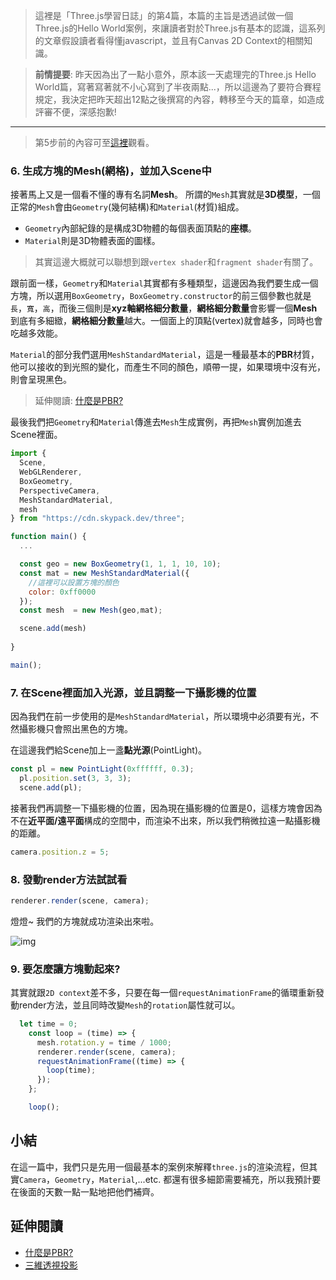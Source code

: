> 這裡是「Three.js學習日誌」的第4篇，本篇的主旨是透過試做一個Three.js的Hello World案例，來讓讀者對於Three.js有基本的認識，這系列的文章假設讀者看得懂javascript，並且有Canvas 2D Context的相關知識。

> **前情提要**: 昨天因為出了一點小意外，原本該一天處理完的Three.js Hello World篇，寫著寫著就不小心寫到了半夜兩點...，所以這邊為了要符合賽程規定，我決定把昨天超出12點之後撰寫的內容，轉移至今天的篇章，如造成評審不便，深感抱歉!

---

> 第5步前的內容可至[這裡](https://ithelp.ithome.com.tw/articles/10294300)觀看。

### 6. 生成方塊的Mesh(網格)，並加入Scene中

接著馬上又是一個看不懂的專有名詞**Mesh**。
所謂的`Mesh`其實就是**3D模型**，一個正常的`Mesh`會由`Geometry`(幾何結構)和`Material`(材質)組成。

- `Geometry`內部紀錄的是構成3D物體的每個表面頂點的**座標**。
- `Material`則是3D物體表面的圖樣。

> 其實這邊大概就可以聯想到跟`vertex shader`和`fragment shader`有關了。

跟前面一樣，`Geometry`和`Material`其實都有多種類型，這邊因為我們要生成一個方塊，所以選用`BoxGeometry`，`BoxGeometry.constructor`的前三個參數也就是`長`，`寬`，`高`，而後三個則是**xyz軸網格細分數量**，**網格細分數量**會影響一個**Mesh**到底有多細緻，**網格細分數量**越大。一個面上的頂點(vertex)就會越多，同時也會吃越多效能。

`Material`的部分我們選用`MeshStandardMaterial`，這是一種最基本的**PBR**材質，他可以接收的到光照的變化，而產生不同的顏色，順帶一提，如果環境中沒有光，則會呈現黑色。

> 延伸閱讀: [什麼是PBR?](https://www.twblogs.net/a/5ed85c944eab53eb1c5bc9aa)

最後我們把`Geometry`和`Material`傳進去`Mesh`生成實例，再把`Mesh`實例加進去Scene裡面。

```javascript
import {
  Scene,
  WebGLRenderer,
  BoxGeometry,
  PerspectiveCamera,
  MeshStandardMaterial,
  mesh
} from "https://cdn.skypack.dev/three";

function main() {
  ...

  const geo = new BoxGeometry(1, 1, 1, 10, 10);
  const mat = new MeshStandardMaterial({
    //這裡可以設置方塊的顏色
    color: 0xff0000
  });
  const mesh  = new Mesh(geo,mat);

  scene.add(mesh)
  
}

main();

```

### 7. 在Scene裡面加入光源，並且調整一下攝影機的位置

因為我們在前一步使用的是`MeshStandardMaterial`，所以環境中必須要有光，不然攝影機只會照出黑色的方塊。

在這邊我們給Scene加上一盞**點光源**(PointLight)。

```javascript
const pl = new PointLight(0xffffff, 0.3);
  pl.position.set(3, 3, 3);
  scene.add(pl);
```

接著我們再調整一下攝影機的位置，因為現在攝影機的位置是0，這樣方塊會因為不在**近平面/遠平面**構成的空間中，而渲染不出來，所以我們稍微拉遠一點攝影機的距離。

```javascript
camera.position.z = 5;
```

### 8. 發動render方法試試看

```javascript
renderer.render(scene, camera);
```

燈燈~ 我們的方塊就成功渲染出來啦。

![img](https://i.imgur.com/z0asRGJ.png)



### 9. 要怎麼讓方塊動起來?

其實就跟`2D context`差不多，只要在每一個`requestAnimationFrame`的循環重新發動render方法，並且同時改變`Mesh`的`rotation`屬性就可以。

```javascript
  let time = 0;
    const loop = (time) => {
      mesh.rotation.y = time / 1000;
      renderer.render(scene, camera);
      requestAnimationFrame((time) => {
        loop(time);
      });
    };

    loop();
```

## 小結

在這一篇中，我們只是先用一個最基本的案例來解釋`three.js`的渲染流程，但其實`Camera`，`Geometry`，`Material`,...etc. 都還有很多細節需要補充，所以我預計要在後面的天數一點一點地把他們補齊。

## 延伸閱讀

- [什麼是PBR?](https://www.twblogs.net/a/5ed85c944eab53eb1c5bc9aa)
- [三維透視投影](https://ithelp.ithome.com.tw/articles/10281029)
